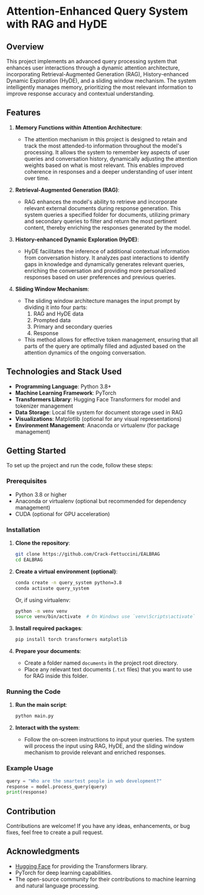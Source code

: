# Attention-Enhanced Query System with RAG and HyDE

## Overview

This project implements an advanced query processing system that enhances user interactions through a dynamic attention architecture, incorporating Retrieval-Augmented Generation (RAG), History-enhanced Dynamic Exploration (HyDE), and a sliding window mechanism. The system intelligently manages memory, prioritizing the most relevant information to improve response accuracy and contextual understanding.

## Features

1. **Memory Functions within Attention Architecture**:
   - The attention mechanism in this project is designed to retain and track the most attended-to information throughout the model's processing. It allows the system to remember key aspects of user queries and conversation history, dynamically adjusting the attention weights based on what is most relevant. This enables improved coherence in responses and a deeper understanding of user intent over time.

2. **Retrieval-Augmented Generation (RAG)**:
   - RAG enhances the model's ability to retrieve and incorporate relevant external documents during response generation. This system queries a specified folder for documents, utilizing primary and secondary queries to filter and return the most pertinent content, thereby enriching the responses generated by the model.

3. **History-enhanced Dynamic Exploration (HyDE)**:
   - HyDE facilitates the inference of additional contextual information from conversation history. It analyzes past interactions to identify gaps in knowledge and dynamically generates relevant queries, enriching the conversation and providing more personalized responses based on user preferences and previous queries.

4. **Sliding Window Mechanism**:
   - The sliding window architecture manages the input prompt by dividing it into four parts: 
     1. RAG and HyDE data
     2. Prompted data
     3. Primary and secondary queries
     4. Response
   - This method allows for effective token management, ensuring that all parts of the query are optimally filled and adjusted based on the attention dynamics of the ongoing conversation.

## Technologies and Stack Used

- **Programming Language**: Python 3.8+
- **Machine Learning Framework**: PyTorch
- **Transformers Library**: Hugging Face Transformers for model and tokenizer management
- **Data Storage**: Local file system for document storage used in RAG
- **Visualizations**: Matplotlib (optional for any visual representations)
- **Environment Management**: Anaconda or virtualenv (for package management)

## Getting Started

To set up the project and run the code, follow these steps:

### Prerequisites

- Python 3.8 or higher
- Anaconda or virtualenv (optional but recommended for dependency management)
- CUDA (optional for GPU acceleration)

### Installation

1. **Clone the repository**:

   ```bash
   git clone https://github.com/Crack-Fettuccini/EALBRAG
   cd EALBRAG
   ```

2. **Create a virtual environment (optional)**:

   ```bash
   conda create -n query_system python=3.8
   conda activate query_system
   ```

   Or, if using virtualenv:

   ```bash
   python -m venv venv
   source venv/bin/activate  # On Windows use `venv\Scripts\activate`
   ```

3. **Install required packages**:

   ```bash
   pip install torch transformers matplotlib
   ```

4. **Prepare your documents**:
   - Create a folder named `documents` in the project root directory.
   - Place any relevant text documents (`.txt` files) that you want to use for RAG inside this folder.

### Running the Code

1. **Run the main script**:

   ```bash
   python main.py
   ```

2. **Interact with the system**:
   - Follow the on-screen instructions to input your queries. The system will process the input using RAG, HyDE, and the sliding window mechanism to provide relevant and enriched responses.

### Example Usage

```python
query = "Who are the smartest people in web development?"
response = model.process_query(query)
print(response)
```

## Contribution

Contributions are welcome! If you have any ideas, enhancements, or bug fixes, feel free to create a pull request.

## Acknowledgments

- [Hugging Face](https://huggingface.co) for providing the Transformers library.
- PyTorch for deep learning capabilities.
- The open-source community for their contributions to machine learning and natural language processing.
```